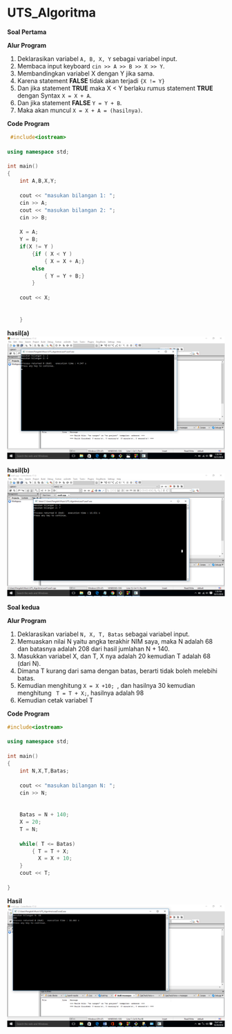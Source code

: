 # UTS_Algoritma


**Soal Pertama**

**Alur Program**


1. Deklarasikan variabel `A, B, X, Y` sebagai variabel input.
2. Membaca input keyboard `cin >> A >> B >> X >> Y`.
3. Membandingkan variabel X dengan Y jika sama.
4. Karena statement **FALSE** tidak akan terjadi ``` {X != Y} ```
5. Dan jika statement **TRUE** maka X < Y berlaku rumus statement **TRUE** dengan Syntax ``` X = X + A ```.
6. Dan jika statement **FALSE** ``` Y = Y + B ```.
7. Maka akan muncul ``` X = X + A = (hasilnya) ```.

**Code Program**

```C++
 #include<iostream>

using namespace std;

int main()
{
    int A,B,X,Y;

    cout << "masukan bilangan 1: ";
    cin >> A;
    cout << "masukan bilangan 2: ";
    cin >> B;

    X = A;
    Y = B;
    if(X != Y )
        {if ( X < Y )
            { X = X + A;}
        else
            { Y = Y + B;}
        }

    cout << X;


    }

```

**hasil(a)**
![ing](https://raw.githubusercontent.com/SeptiZahrotunNisa/UTS_Algoritma/master/soal1/hasil(a).png)

**hasil(b)**
![ing](https://raw.githubusercontent.com/SeptiZahrotunNisa/UTS_Algoritma/master/soal1/hasil(b).png)


**Soal kedua**

**Alur Program**


1. Deklarasikan variabel `N, X, T, Batas` sebagai variabel input.
2. Memuaskan nilai N yaitu angka terakhir NIM saya, maka N adalah 68
   dan batasnya adalah 208 dari hasil jumlahan N + 140.
3. Masukkan variabel X, dan T, X nya adalah 20 kemudian T adalah 68 (dari N).
4. Dimana T kurang dari sama dengan batas, berarti tidak boleh melebihi batas. 
5. Kemudian menghitung ``` X = X +10; 
   ```, dan hasilnya 30 kemudian menghitung ``` T = T + X;```,
   hasilnya adalah 98
6. Kemudian cetak variabel T


**Code Program** 

```C++
#include<iostream>

using namespace std;

int main()
{
    int N,X,T,Batas;

    cout << "masukan bilangan N: ";
    cin >> N;


    Batas = N + 140;
    X = 20;
    T = N;

    while( T <= Batas)
        { T = T + X;
          X = X + 10;
    }
    cout << T;

}

```

**Hasil**
![ing](https://raw.githubusercontent.com/SeptiZahrotunNisa/UTS_Algoritma/master/soal2/hasil2.png)